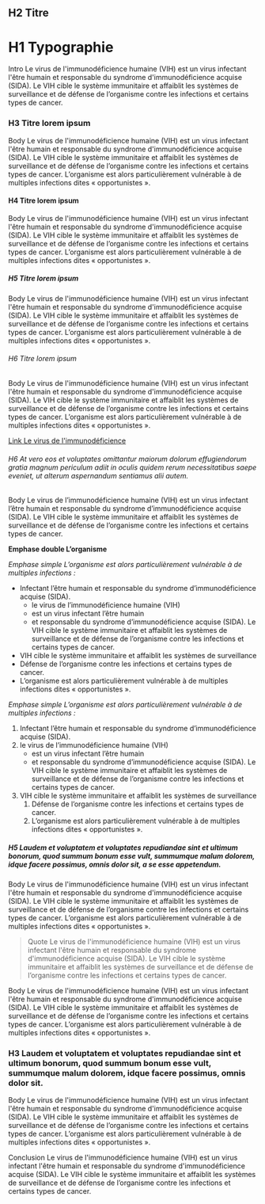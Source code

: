 ## H2 Titre
# H1 Typographie

<div class="intro">
Intro Le virus de l'immunodéficience humaine (VIH) est un virus infectant l'être humain et responsable du syndrome d'immunodéficience acquise (SIDA). Le VIH cible le système immunitaire et affaiblit les systèmes de surveillance et de défense de l’organisme contre les infections et certains types de cancer.
</div>

### H3 Titre lorem ipsum

Body Le virus de l'immunodéficience humaine (VIH) est un virus infectant l'être humain et responsable du syndrome d'immunodéficience acquise (SIDA). Le VIH cible le système immunitaire et affaiblit les systèmes de surveillance et de défense de l’organisme contre les infections et certains types de cancer. L’organisme est alors particulièrement vulnérable à de multiples infections dites « opportunistes ».

#### H4 Titre lorem ipsum

Body Le virus de l'immunodéficience humaine (VIH) est un virus infectant l'être humain et responsable du syndrome d'immunodéficience acquise (SIDA). Le VIH cible le système immunitaire et affaiblit les systèmes de surveillance et de défense de l’organisme contre les infections et certains types de cancer. L’organisme est alors particulièrement vulnérable à de multiples infections dites « opportunistes ».

##### H5 Titre lorem ipsum

Body Le virus de l'immunodéficience humaine (VIH) est un virus infectant l'être humain et responsable du syndrome d'immunodéficience acquise (SIDA). Le VIH cible le système immunitaire et affaiblit les systèmes de surveillance et de défense de l’organisme contre les infections et certains types de cancer. L’organisme est alors particulièrement vulnérable à de multiples infections dites « opportunistes ».

###### H6 Titre lorem ipsum

Body Le virus de l'immunodéficience humaine (VIH) est un virus infectant l'être humain et responsable du syndrome d'immunodéficience acquise (SIDA). Le VIH cible le système immunitaire et affaiblit les systèmes de surveillance et de défense de l’organisme contre les infections et certains types de cancer. L’organisme est alors particulièrement vulnérable à de multiples infections dites « opportunistes ».

[Link Le virus de l'immunodéficience]()

###### H6 At vero eos et voluptates omittantur maiorum dolorum effugiendorum gratia  magnum periculum adiit in oculis quidem rerum necessitatibus saepe eveniet, ut alterum aspernandum sentiamus alii autem.

Body Le virus de l’immunodéficience humaine (VIH) est un virus infectant l’être humain et responsable du syndrome d’immunodéficience acquise (SIDA). Le VIH cible le système immunitaire et affaiblit les systèmes de surveillance et de défense de l’organisme contre les infections et certains types de cancer.

**Emphase double L’organisme**

*Emphase simple L’organisme est alors particulièrement vulnérable à de multiples infections :*

- Infectant l’être humain et responsable du syndrome d’immunodéficience acquise (SIDA).
    - le virus de l’immunodéficience humaine (VIH)
    - est un virus infectant l’être humain
    - et responsable du syndrome d’immunodéficience acquise (SIDA). Le VIH cible le système immunitaire et affaiblit les systèmes de surveillance et de défense de l’organisme contre les infections et certains types de cancer.
- VIH cible le système immunitaire et affaiblit les systèmes de surveillance
- Défense de l’organisme contre les infections et certains types de cancer.
- L’organisme est alors particulièrement vulnérable à de multiples infections dites « opportunistes ».

*Emphase simple L’organisme est alors particulièrement vulnérable à de multiples infections :*

1. Infectant l’être humain et responsable du syndrome d’immunodéficience acquise (SIDA).
1. le virus de l’immunodéficience humaine (VIH)
    - est un virus infectant l’être humain
    - et responsable du syndrome d’immunodéficience acquise (SIDA). Le VIH cible le système immunitaire et affaiblit les systèmes de surveillance et de défense de l’organisme contre les infections et certains types de cancer.
1. VIH cible le système immunitaire et affaiblit les systèmes de surveillance
    1. Défense de l’organisme contre les infections et certains types de cancer.
    1. L’organisme est alors particulièrement vulnérable à de multiples infections dites « opportunistes ».

##### H5 Laudem et voluptatem et voluptates repudiandae sint et ultimum bonorum, quod summum bonum esse vult, summumque malum dolorem, idque facere possimus, omnis dolor sit, a se esse appetendum.

Body Le virus de l'immunodéficience humaine (VIH) est un virus infectant l'être humain et responsable du syndrome d'immunodéficience acquise (SIDA). Le VIH cible le système immunitaire et affaiblit les systèmes de surveillance et de défense de l’organisme contre les infections et certains types de cancer. L’organisme est alors particulièrement vulnérable à de multiples infections dites « opportunistes ».

> Quote Le virus de l'immunodéficience humaine (VIH) est un virus infectant l'être humain et responsable du syndrome d'immunodéficience acquise (SIDA). Le VIH cible le système immunitaire et affaiblit les systèmes de surveillance et de défense de l’organisme contre les infections et certains types de cancer.

Body Le virus de l'immunodéficience humaine (VIH) est un virus infectant l'être humain et responsable du syndrome d'immunodéficience acquise (SIDA). Le VIH cible le système immunitaire et affaiblit les systèmes de surveillance et de défense de l’organisme contre les infections et certains types de cancer. L’organisme est alors particulièrement vulnérable à de multiples infections dites « opportunistes ».

### H3 Laudem et voluptatem et voluptates repudiandae sint et ultimum bonorum, quod summum bonum esse vult, summumque malum dolorem, idque facere possimus, omnis dolor sit.

Body Le virus de l'immunodéficience humaine (VIH) est un virus infectant l'être humain et responsable du syndrome d'immunodéficience acquise (SIDA). Le VIH cible le système immunitaire et affaiblit les systèmes de surveillance et de défense de l’organisme contre les infections et certains types de cancer. L’organisme est alors particulièrement vulnérable à de multiples infections dites « opportunistes ».

<div class="conclusion">
Conclusion Le virus de l'immunodéficience humaine (VIH) est un virus infectant l'être humain et responsable du syndrome d'immunodéficience acquise (SIDA). Le VIH cible le système immunitaire et affaiblit les systèmes de surveillance et de défense de l’organisme contre les infections et certains types de cancer.
</div>
